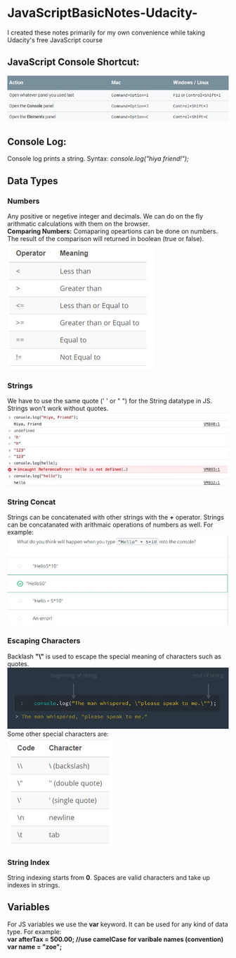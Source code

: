 # JavaScriptBasicNotes-Udacity-
I created these notes primarily for my own convenience while taking Udacity's free JavaScript course

## JavaScript Console Shortcut: </br>
![](Images/consoleIntro.JPG)

## Console Log:
Console log prints a string. Syntax:
_console.log("hiya friend!");_

## Data Types
### Numbers 
Any positive or negetive integer and decimals. We can do on the fly arithmatic calculations with them on the browser. </br>
**Comparing Numbers:** Comaparing opeartions can be done on numbers. The result of the comparison will returned in boolean (true or false).</br>
![](Images/compareNumbers.JPG)

### Strings
We have to use the same quote (' ' or " ") for the String datatype in JS. Strings won't work without quotes. </br>
![](Images/strings.JPG)

### String Concat
Strings can be concatenated with other strings with the **+** operator. Strings can be concatanated with arithmaic operations of numbers as well. For example: </br>
![](Images/stringConcat.JPG)

### Escaping Characters
Backlash **"\\"** is used to escape the special meaning of characters such as quotes. 
![](Images/escChar.JPG) </br>
Some other special characters are: </br>
![](Images/espChar.JPG)

### String Index
String indexing starts from **0**. Spaces are valid characters and take up indexes in strings.

## Variables
For JS variables we use the **var** keyword. It can be used for any kind of data type. For example: </br>
**var afterTax = 500.00; //use camelCase for varibale names (convention)** </br>
**var name = "zoe";**




